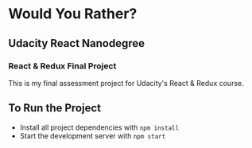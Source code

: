 # Would You Rather?
## Udacity React Nanodegree
### React & Redux Final Project

This is my final assessment project for Udacity's React & Redux course.

## To Run the Project

* Install all project dependencies with `npm install`
* Start the development server with `npm start`